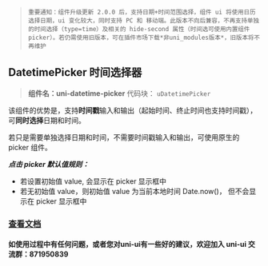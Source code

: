 

> `重要通知：组件升级更新 2.0.0 后，支持日期+时间范围选择，组件 ui 将使用日历选择日期，ui 变化较大，同时支持 PC 和 移动端。此版本不向后兼容，不再支持单独的时间选择（type=time）及相关的 hide-second 属性（时间选可使用内置组件 picker）。若仍需使用旧版本，可在插件市场下载*非uni_modules版本*，旧版本将不再维护`

## DatetimePicker 时间选择器

> **组件名：uni-datetime-picker**
> 代码块： `uDatetimePicker`


该组件的优势是，支持**时间戳**输入和输出（起始时间、终止时间也支持时间戳），可**同时选择**日期和时间。

若只是需要单独选择日期和时间，不需要时间戳输入和输出，可使用原生的 picker 组件。

**_点击 picker 默认值规则：_**

- 若设置初始值 value, 会显示在 picker 显示框中
- 若无初始值 value，则初始值 value 为当前本地时间 Date.now()， 但不会显示在 picker 显示框中

### [查看文档](https://uniapp.dcloud.io/component/uniui/uni-datetime-picker)
#### 如使用过程中有任何问题，或者您对uni-ui有一些好的建议，欢迎加入 uni-ui 交流群：871950839 